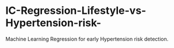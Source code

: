 # IC-Regression-Lifestyle-vs-Hypertension-risk-
Machine Learning Regression for early Hypertension risk detection.
